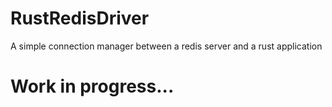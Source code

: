 # RustRedisDriver
A simple connection manager between a redis server and a rust application

# Work in progress...
